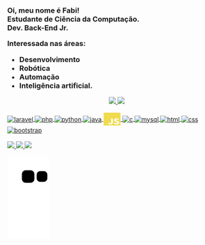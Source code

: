 
<h3> Oi, meu nome é Fabi! <br> 
  Estudante de Ciência da Computação. 
  <br>
  Dev. Back-End Jr.

 Interessada nas áreas:
- Desenvolvimento
- Robótica 
- Automação 
- Inteligência artificial.

</h3>


<div align="center">
  <a href="https://github.com/fabirmss">
   <img height="160em" src="https://github-readme-stats.vercel.app/api?username=fabirmss&show_icons=true&theme=dracula&include_all_commits=true&count_private=true"/>
  <img height="160em" src="https://github-readme-stats.vercel.app/api/top-langs/?username=fabirmss&layout=compact&theme=dracula&include_all_commits=true&count_private=true)](https://https://github.com/fabirmss/github-readme-stats)"/>

</div>

<div style="display: inline_block">
  <br>
  
   <img align="center" alt="laravel" height="30" width="40" src="https://cdn.jsdelivr.net/gh/devicons/devicon/icons/laravel/laravel-plain-wordmark.svg" />

  <img align="center" alt="php" height="30" width="40" src="https://cdn.jsdelivr.net/gh/devicons/devicon/icons/php/php-original.svg"/>
  
  <img align="center" alt="python" height="30" width="40" src="https://cdn.jsdelivr.net/gh/devicons/devicon/icons/python/python-original.svg"/>
     
  <img align="center" alt="java" height="30" width="40" src="https://cdn.jsdelivr.net/gh/devicons/devicon/icons/java/java-original-wordmark.svg"/>
          
  <img align="center" alt="js" height="30" width="40" src="https://raw.githubusercontent.com/devicons/devicon/master/icons/javascript/javascript-plain.svg">
  
  <img align="center" alt="c" height="30" width="40" src="https://cdn.jsdelivr.net/gh/devicons/devicon/icons/cplusplus/cplusplus-original.svg"/>
  
  <img align="center" alt="mysql" height="30" width="40" src="https://cdn.jsdelivr.net/gh/devicons/devicon/icons/mysql/mysql-original-wordmark.svg"/>
   
  <img align="center" alt="html" height="30" width="40" src="https://cdn.jsdelivr.net/gh/devicons/devicon/icons/html5/html5-original-wordmark.svg"/>
  
  <img align="center" alt="css" height="30" width="40" src="https://cdn.jsdelivr.net/gh/devicons/devicon/icons/css3/css3-original.svg"/>
  
  <img align="center" alt="bootstrap" height="30" width="40" src="https://cdn.jsdelivr.net/gh/devicons/devicon/icons/bootstrap/bootstrap-plain-wordmark.svg" /> 
  
  
<div> 
<br>
  <a href="https://instagram.com/fabirmss" target="_blank">
     <img src="https://img.shields.io/badge/-Instagram-%23E4405F?style=for-the-badge&logo=instagram&logoColor=white" target="_blank">
  </a>
 
  <a href = "mailto:fabirms00@gmail.com">
      <img src="https://img.shields.io/badge/-Gmail-%23333?style=for-the-badge&logo=gmail&logoColor=white" target="_blank">
  </a>
  <a href="https://www.linkedin.com/in/fabiana-ramos-341b55163/" target="_blank">
      <img src="https://img.shields.io/badge/-LinkedIn-%230077B5?style=for-the-badge&logo=linkedin&logoColor=white" target="_blank">
  </a> 
 
  ![Snake animation](https://github.com/fabirmss/fabirmss/blob/output/github-contribution-grid-snake.svg)
 
</div>
